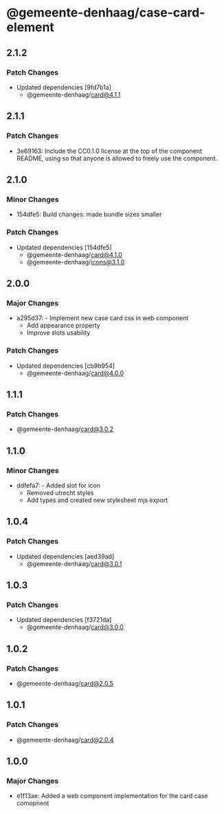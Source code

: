 # @gemeente-denhaag/case-card-element

## 2.1.2

### Patch Changes

- Updated dependencies [9fd7b1a]
  - @gemeente-denhaag/card@4.1.1

## 2.1.1

### Patch Changes

- 3e69163: Include the CC0.1.0 license at the top of the component README, using <!-- @license CC0-1.0 --> so that anyone is allowed to freely use the component.

## 2.1.0

### Minor Changes

- 154dfe5: Build changes: made bundle sizes smaller

### Patch Changes

- Updated dependencies [154dfe5]
  - @gemeente-denhaag/card@4.1.0
  - @gemeente-denhaag/icons@3.1.0

## 2.0.0

### Major Changes

- a295d37: - Implement new case card css in web component
  - Add appearance property
  - Improve slots usability

### Patch Changes

- Updated dependencies [cb9b954]
  - @gemeente-denhaag/card@4.0.0

## 1.1.1

### Patch Changes

- @gemeente-denhaag/card@3.0.2

## 1.1.0

### Minor Changes

- ddfefa7: - Added slot for icon
  - Removed utrecht styles
  - Add types and created new stylesheet mjs export

## 1.0.4

### Patch Changes

- Updated dependencies [aed39ad]
  - @gemeente-denhaag/card@3.0.1

## 1.0.3

### Patch Changes

- Updated dependencies [f3721da]
  - @gemeente-denhaag/card@3.0.0

## 1.0.2

### Patch Changes

- @gemeente-denhaag/card@2.0.5

## 1.0.1

### Patch Changes

- @gemeente-denhaag/card@2.0.4

## 1.0.0

### Major Changes

- e1f13ae: Added a web component implementation for the card case comopnent
